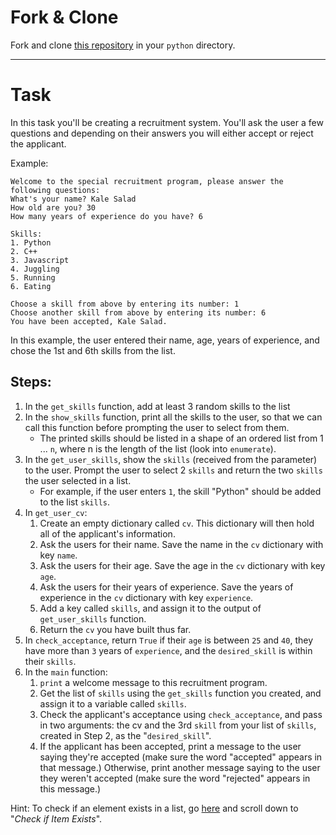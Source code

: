 # Fork & Clone

Fork and clone [this repository](https://github.com/JoinCODED/recruitment) in your `python` directory.

---

# Task 

In this task you'll be creating a recruitment system. You'll ask the user a few questions and depending on their answers you will either accept or reject the applicant.

Example:

```
Welcome to the special recruitment program, please answer the following questions:
What's your name? Kale Salad
How old are you? 30
How many years of experience do you have? 6

Skills:
1. Python
2. C++
3. Javascript
4. Juggling
5. Running
6. Eating

Choose a skill from above by entering its number: 1
Choose another skill from above by entering its number: 6
You have been accepted, Kale Salad.
```

In this example, the user entered their name, age, years of experience, and chose the 1st and 6th skills from the list.

## Steps:

1. In the `get_skills` function, add at least 3 random skills to the list
2. In the `show_skills` function, print all the skills to the user, so that we can call this function before prompting the user to select from them.
    - The printed skills should be listed in a shape of an ordered list from 1 ... `n`, where n is the length of the list (look into `enumerate`).
3. In the `get_user_skills`, show the `skills` (received from the parameter) to the user. Prompt the user to select 2 `skills` and return the two `skills` the user selected in a list.
     <!-- isn't the example below is not that much clear? the student may get confused because of the skills name, is it the same skills that we show to the user? or the user himself's skills?-->
    - For example, if the user enters `1`, the skill "Python" should be added to the list `skills`.
4. In `get_user_cv`:
    1. Create an empty dictionary called `cv`. This dictionary will then hold all of the applicant's information.
    2. Ask the users for their name. Save the name in the `cv` dictionary with key `name`.
    3. Ask the users for their age. Save the age in the `cv` dictionary with key `age`.
    4. Ask the users for their years of experience. Save the years of experience in the `cv` dictionary with key `experience`.
    5. Add a key called `skills`, and assign it to the output of `get_user_skills` function.
    6. Return the `cv` you have built thus far.
5. In `check_acceptance`, return `True` if their `age` is between `25` and `40`, they have more than `3` years of `experience`, and the `desired_skill` is within their `skills`.
6. In the `main` function:
    1. `print` a welcome message to this recruitment program.
    2. Get the list of `skills` using the `get_skills` function you created, and assign it to a variable called `skills`.
    <!-- 3.  isn't there a missing step? to call the get_user_cv function, pass skills to it, and assign the function to a variable called cv-->
    3. Check the applicant's acceptance using `check_acceptance`, and pass in two arguments: the cv and the 3rd `skill` from your list of `skills`, created in Step 2, as the "`desired_skill`".
    4. If the applicant has been accepted, print a message to the user saying they're accepted (make sure the word "accepted" appears in that message.) Otherwise, print another message saying to the user they weren't accepted (make sure the word "rejected" appears in this message.)

Hint: To check if an element exists in a list, go [here](https://www.w3schools.com/python/python_lists.asp) and scroll down to "_Check if Item Exists_".
